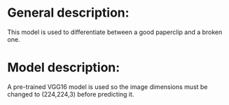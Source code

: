 # General description:
This model is used to differentiate between a good paperclip and a broken one.
# Model description:
A pre-trained VGG16 model is used so the image dimensions must be changed to (224,224,3) before predicting it.
